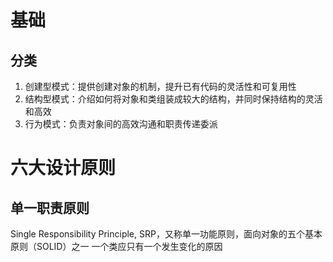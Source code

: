 # 基础
## 分类
1. 创建型模式：提供创建对象的机制，提升已有代码的灵活性和可复用性
2. 结构型模式：介绍如何将对象和类组装成较大的结构，并同时保持结构的灵活和高效
3. 行为模式：负责对象间的高效沟通和职责传递委派
# 六大设计原则
## 单一职责原则
Single Responsibility Principle, SRP，又称单一功能原则，面向对象的五个基本原则（SOLID）之一
一个类应只有一个发生变化的原因